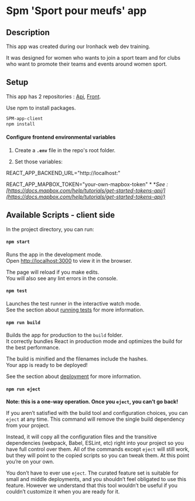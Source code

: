 # Spm 'Sport pour meufs' app

## Description
This app was created during our Ironhack web dev training.


It was designed for women who wants to join a sport team and for clubs who want to promote their teams and events around women sport.


## Setup

This app has 2 repositories : [Api](https://github.com/abwashere/SPM-app-server),
[Front](https://github.com/abwashere/SPM-app-client).


Use npm to install packages.
```bash
SPM-app-client
npm install
```

#### Configure frontend environmental variables

1) Create a **`.env`** file in the repo's root folder.

2)  Set those variables:

REACT_APP_BACKEND_URL="http://localhost:<your-server-port>"

REACT_APP_MAPBOX_TOKEN="your-own-mapbox-token" *
**See : 
[https://docs.mapbox.com/help/tutorials/get-started-tokens-api/](https://docs.mapbox.com/help/tutorials/get-started-tokens-api/)*

## Available Scripts - client side

In the project directory, you can run:

#### `npm start`

Runs the app in the development mode.<br />
Open [http://localhost:3000](http://localhost:3000) to view it in the browser.

The page will reload if you make edits.<br />
You will also see any lint errors in the console.

#### `npm test`

Launches the test runner in the interactive watch mode.<br />
See the section about [running tests](https://facebook.github.io/create-react-app/docs/running-tests) for more information.

#### `npm run build`

Builds the app for production to the `build` folder.<br />
It correctly bundles React in production mode and optimizes the build for the best performance.

The build is minified and the filenames include the hashes.<br />
Your app is ready to be deployed!

See the section about [deployment](https://facebook.github.io/create-react-app/docs/deployment) for more information.

#### `npm run eject`

**Note: this is a one-way operation. Once you `eject`, you can’t go back!**

If you aren’t satisfied with the build tool and configuration choices, you can `eject` at any time. This command will remove the single build dependency from your project.

Instead, it will copy all the configuration files and the transitive dependencies (webpack, Babel, ESLint, etc) right into your project so you have full control over them. All of the commands except `eject` will still work, but they will point to the copied scripts so you can tweak them. At this point you’re on your own.

You don’t have to ever use `eject`. The curated feature set is suitable for small and middle deployments, and you shouldn’t feel obligated to use this feature. However we understand that this tool wouldn’t be useful if you couldn’t customize it when you are ready for it.